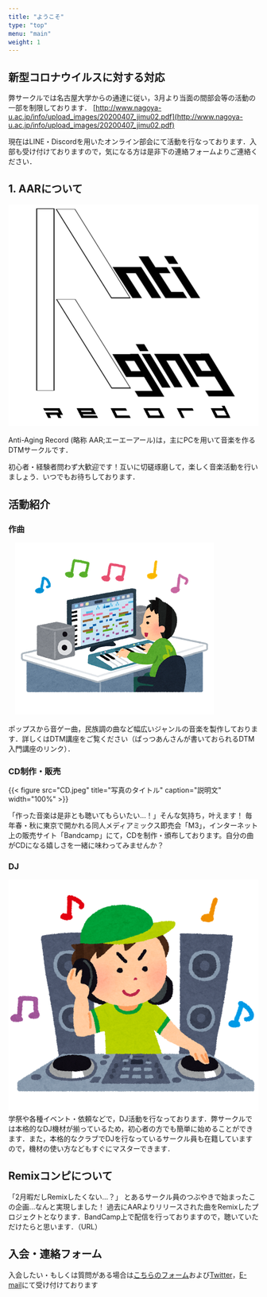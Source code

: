 ```yaml
---
title: "ようこそ"
type: "top"
menu: "main"
weight: 1
---
```


## 新型コロナウイルスに対する対応
弊サークルでは名古屋大学からの通達に従い，3月より当面の間部会等の活動の一部を制限しております．
[http://www.nagoya-u.ac.jp/info/upload_images/20200407_jimu02.pdf](http://www.nagoya-u.ac.jp/info/upload_images/20200407_jimu02.pdf)

現在はLINE・Discordを用いたオンライン部会にて活動を行なっております．入部も受け付けておりますので，気になる方は是非下の連絡フォームよりご連絡ください．

## 1. AARについて
![AAR_Logo](/resourses/images/1.png) 

Anti-Aging Record (略称 AAR;エーエーアール)は，主にPCを用いて音楽を作るDTMサークルです．

初心者・経験者問わず大歓迎です！互いに切磋琢磨して，楽しく音楽活動を行いましょう．いつでもお待ちしております．

## 活動紹介
### 作曲
　![DTMのイラスト](/resourses/images/dtm_musician.png) 

  ポップスから音ゲー曲，民族調の曲など幅広いジャンルの音楽を製作しております．詳しくはDTM講座をご覧ください（ぱっつあんさんが書いておられるDTM入門講座のリンク）．

### CD制作・販売
{{< figure src="CD.jpeg" title="写真のタイトル" caption="説明文" width="100%" >}}

「作った音楽は是非とも聴いてもらいたい…！」そんな気持ち，叶えます！
毎年春・秋に東京で開かれる同人メディアミックス即売会「M3」，インターネット上の販売サイト「Bandcamp」にて，CDを制作・頒布しております。自分の曲がCDになる嬉しさを一緒に味わってみませんか？

### DJ
 ![DJのいらすと](/resourses/images/music_cdj_man.png)
学祭や各種イベント・依頼などで，DJ活動を行なっております．弊サークルでは本格的なDJ機材が揃っているため，初心者の方でも簡単に始めることができます．また，本格的なクラブでDJを行なっているサークル員も在籍していますので，機材の使い方などもすぐにマスターできます．

## Remixコンピについて
「2月暇だしRemixしたくない…？」
とあるサークル員のつぶやきで始まったこの企画…なんと実現しました！
過去にAARよりリリースされた曲をRemixしたプロジェクトとなります．BandCamp上で配信を行っておりますので，聴いていただけたらと思います．（URL）

## 入会・連絡フォーム
入会したい・もしくは質問がある場合は[こちらのフォーム]()および[Twitter]()，[E-mail](mailto:antiagingrecord@gmail.com)にて受け付けております